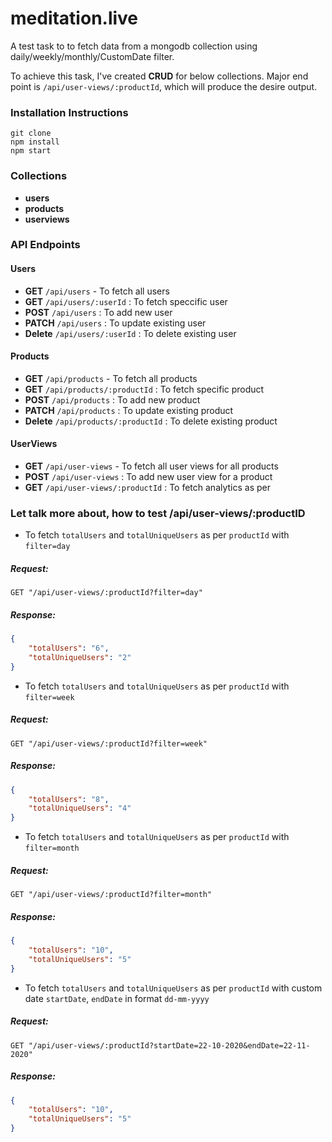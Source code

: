 # meditation.live
A test task to to fetch data from a mongodb collection using daily/weekly/monthly/CustomDate filter. 

To achieve this task, I've created **CRUD** for below collections. Major end point is `/api/user-views/:productId`, which will produce the desire output.

### Installation Instructions

```
git clone
npm install
npm start
```

### Collections

- **users**
- **products**
- **userviews**

### API Endpoints

#### Users
- **GET** `/api/users` - To fetch all users  
- **GET** `/api/users/:userId` : To fetch speccific user
- **POST** `/api/users` : To add new user
- **PATCH** `/api/users` : To update existing user
- **Delete** `/api/users/:userId` : To delete existing user

#### Products
- **GET** `/api/products` - To fetch all products  
- **GET** `/api/products/:productId` : To fetch specific product
- **POST** `/api/products` : To add new product
- **PATCH** `/api/products` : To update existing product
- **Delete** `/api/products/:productId` : To delete existing product

#### UserViews
- **GET** `/api/user-views` - To fetch all user views for all products  
- **POST** `/api/user-views` : To add new user view for a product
- **GET** `/api/user-views/:productId` : To fetch analytics as per 


### Let talk more about, how to test **/api/user-views/:productID**

- To fetch `totalUsers` and `totalUniqueUsers` as per `productId` with `filter=day`

##### Request:

```GET "/api/user-views/:productId?filter=day"```

##### Response:


```json
{
    "totalUsers": "6",
    "totalUniqueUsers": "2" 
}
```

- To fetch `totalUsers` and `totalUniqueUsers` as per `productId` with `filter=week`

##### Request:

```GET "/api/user-views/:productId?filter=week"```

##### Response:


```json
{
    "totalUsers": "8",
    "totalUniqueUsers": "4" 
}
```

- To fetch `totalUsers` and `totalUniqueUsers` as per `productId` with `filter=month`

##### Request:

```GET "/api/user-views/:productId?filter=month"```

##### Response:


```json
{
    "totalUsers": "10",
    "totalUniqueUsers": "5" 
}
```

- To fetch `totalUsers` and `totalUniqueUsers` as per `productId` with custom date `startDate`, `endDate` in format `dd-mm-yyyy`

##### Request:

```GET "/api/user-views/:productId?startDate=22-10-2020&endDate=22-11-2020"```

##### Response:


```json
{
    "totalUsers": "10",
    "totalUniqueUsers": "5" 
}
```
